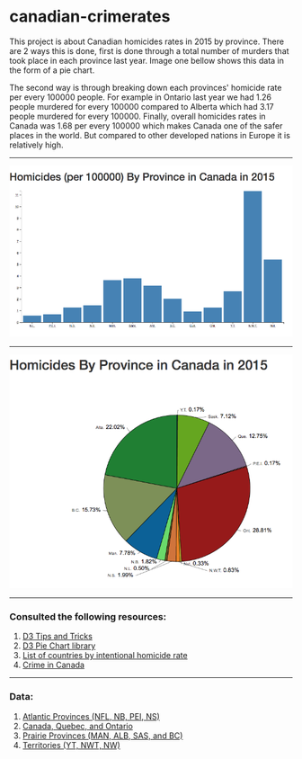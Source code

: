 # canadian-crimerates

  This project is about Canadian homicides rates in 2015 by province.
  There are 2 ways this is done, first is done through a total number
  of murders that took place in each province last year. Image one bellow
  shows this data in the form of a pie chart.

  The second way is through breaking down each provinces' homicide
  rate per every 100000 people. For example in Ontario last year we had
  1.26 people murdered for every 100000 compared to Alberta which had
  3.17 people murdered for every 100000. Finally, overall homicides rates
  in Canada was 1.68 per every 100000 which makes Canada one of the safer
  places in the world. But compared to other developed nations in Europe
  it is relatively high.

---

![alt tag](Barchart.png)

---

![alt tag](data.png)

---

### Consulted the following resources:

  1. [D3 Tips and Tricks](https://bl.ocks.org/d3noob/bdf28027e0ce70bd132edc64f1dd7ea4)    
  2. [D3 Pie Chart library](https://github.com/benkeen/d3pie/)
  3. [List of countries by intentional homicide rate](https://en.wikipedia.org/wiki/List_of_countries_by_intentional_homicide_rate)
  4. [Crime in Canada](https://en.wikipedia.org/wiki/Crime_in_Canada)

---

### Data:

 1. [Atlantic Provinces (NFL, NB, PEI, NS)](http://www.statcan.gc.ca/tables-tableaux/sum-som/l01/cst01/legal50a-eng.htm)
 2. [Canada, Quebec, and Ontario](http://www.statcan.gc.ca/tables-tableaux/sum-som/l01/cst01/legal50b-eng.htm)
 3. [Prairie Provinces (MAN, ALB, SAS, and BC)](http://www.statcan.gc.ca/tables-tableaux/sum-som/l01/cst01/legal50c-eng.htm)
 4. [Territories (YT, NWT, NW)](http://www.statcan.gc.ca/tables-tableaux/sum-som/l01/cst01/legal50d-eng.htm)

